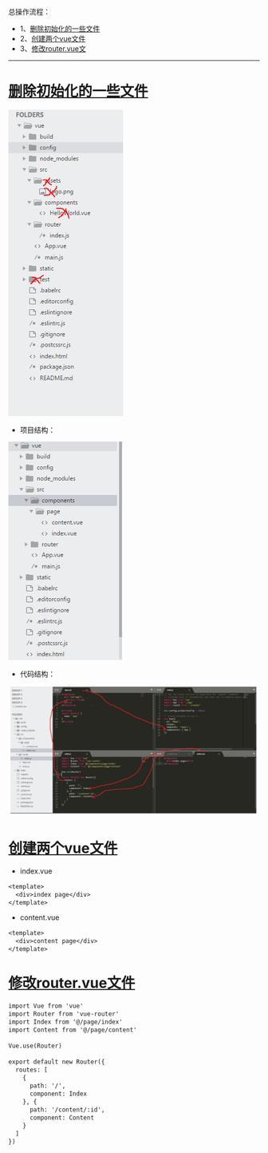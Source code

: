 总操作流程：
- 1、[删除初始化的一些文件](#vue.js-01)
- 2、[创建两个vue文件](#vue.js-01)
- 3、[修改router.vue文](#vue.js-01)


-------

# <a name="vue.js-01" href="#" >删除初始化的一些文件</a>
![](image/3-1.png)

- 项目结构：

![](image/3-2.png)

- 代码结构：

![](image/3-3.png)

# <a name="vue.js-02" href="#" >创建两个vue文件</a>

- index.vue

```
<template>
  <div>index page</div>
</template>
```
- content.vue

```
<template>
  <div>content page</div>
</template>
```
# <a name="vue.js-03" href="#" >修改router.vue文件</a>
```
import Vue from 'vue'
import Router from 'vue-router'
import Index from '@/page/index'
import Content from '@/page/content'

Vue.use(Router)

export default new Router({
  routes: [
    {
      path: '/',
      component: Index
    }, {
      path: '/content/:id',
      component: Content
    }
  ]
})
```
